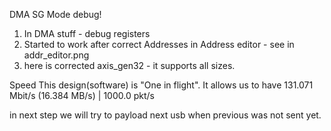 DMA SG Mode debug! 
1. In DMA stuff - debug registers
2. Started to work after correct Addresses in Address editor - see in addr_editor.png
3. here is corrected axis_gen32 - it supports all sizes.

Speed
This design(software) is "One in flight".
It allows us to have 
131.071 Mbit/s  (16.384 MB/s)  |    1000.0 pkt/s

in next step we will try to payload next usb when previous was not sent yet.